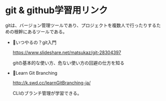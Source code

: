 # git & github学習用リンク

gitは、バージョン管理ツールであり、プロジェクトを複数人で行ったりするための根幹にあるツールである。

- 🐶いつやるの？git入門

    https://www.slideshare.net/matsukaz/git-28304397

    gitの基本的な使い方、危ない使い方の回避の仕方を知る

- 🐶Learn Git Branching

    http://k.swd.cc/learnGitBranching-ja/

    CLIのブランチ管理が学習できる。

## 